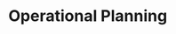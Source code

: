 # Operational Planning

[](guidelines-for-creating-a-concept-of-operations-brief)

[](guidelines-for-writing-a-mission-brief)
